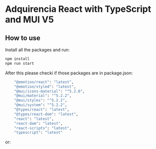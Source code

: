 # Adquirencia React with TypeScript and MUI V5

## How to use


<!-- #default-branch-switch -->

Install all the packages and run:

```sh
npm install
npm run start
```

After this please checki if those packages are in package.json:

```sh
    "@emotion/react": "latest",
    "@emotion/styled": "latest",
    "@mui/icons-material": "^5.2.0",
    "@mui/material": "^5.2.2",
    "@mui/styles": "^5.2.2",
    "@mui/system": "^5.2.2",
    "@types/react": "latest",
    "@types/react-dom": "latest",
    "react": "latest",
    "react-dom": "latest",
    "react-scripts": "latest",
    "typescript": "latest"
```
or: